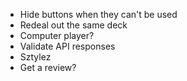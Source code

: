 * Hide buttons when they can't be used
* Redeal out the same deck
* Computer player?
* Validate API responses
* Sztylez
* Get a review?